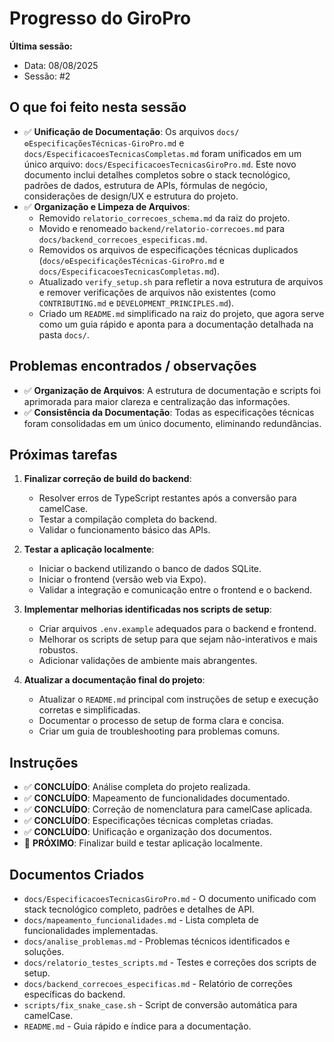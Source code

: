# Progresso do GiroPro

**Última sessão:**
- Data: 08/08/2025
- Sessão: #2

## O que foi feito nesta sessão
- ✅ **Unificação de Documentação**: Os arquivos `docs/⚙️EspecificaçõesTécnicas-GiroPro.md` e `docs/EspecificacoesTecnicasCompletas.md` foram unificados em um único arquivo: `docs/EspecificacoesTecnicasGiroPro.md`. Este novo documento inclui detalhes completos sobre o stack tecnológico, padrões de dados, estrutura de APIs, fórmulas de negócio, considerações de design/UX e estrutura do projeto.
- ✅ **Organização e Limpeza de Arquivos**:
  - Removido `relatorio_correcoes_schema.md` da raiz do projeto.
  - Movido e renomeado `backend/relatorio-correcoes.md` para `docs/backend_correcoes_especificas.md`.
  - Removidos os arquivos de especificações técnicas duplicados (`docs/⚙️EspecificaçõesTécnicas-GiroPro.md` e `docs/EspecificacoesTecnicasCompletas.md`).
  - Atualizado `verify_setup.sh` para refletir a nova estrutura de arquivos e remover verificações de arquivos não existentes (como `CONTRIBUTING.md` e `DEVELOPMENT_PRINCIPLES.md`).
  - Criado um `README.md` simplificado na raiz do projeto, que agora serve como um guia rápido e aponta para a documentação detalhada na pasta `docs/`.

## Problemas encontrados / observações
- ✅ **Organização de Arquivos**: A estrutura de documentação e scripts foi aprimorada para maior clareza e centralização das informações.
- ✅ **Consistência da Documentação**: Todas as especificações técnicas foram consolidadas em um único documento, eliminando redundâncias.

## Próximas tarefas
1. **Finalizar correção de build do backend**:
   - Resolver erros de TypeScript restantes após a conversão para camelCase.
   - Testar a compilação completa do backend.
   - Validar o funcionamento básico das APIs.

2. **Testar a aplicação localmente**:
   - Iniciar o backend utilizando o banco de dados SQLite.
   - Iniciar o frontend (versão web via Expo).
   - Validar a integração e comunicação entre o frontend e o backend.

3. **Implementar melhorias identificadas nos scripts de setup**:
   - Criar arquivos `.env.example` adequados para o backend e frontend.
   - Melhorar os scripts de setup para que sejam não-interativos e mais robustos.
   - Adicionar validações de ambiente mais abrangentes.

4. **Atualizar a documentação final do projeto**:
   - Atualizar o `README.md` principal com instruções de setup e execução corretas e simplificadas.
   - Documentar o processo de setup de forma clara e concisa.
   - Criar um guia de troubleshooting para problemas comuns.

## Instruções
- ✅ **CONCLUÍDO**: Análise completa do projeto realizada.
- ✅ **CONCLUÍDO**: Mapeamento de funcionalidades documentado.
- ✅ **CONCLUÍDO**: Correção de nomenclatura para camelCase aplicada.
- ✅ **CONCLUÍDO**: Especificações técnicas completas criadas.
- ✅ **CONCLUÍDO**: Unificação e organização dos documentos.
- 🔄 **PRÓXIMO**: Finalizar build e testar aplicação localmente.

## Documentos Criados
- `docs/EspecificacoesTecnicasGiroPro.md` - O documento unificado com stack tecnológico completo, padrões e detalhes de API.
- `docs/mapeamento_funcionalidades.md` - Lista completa de funcionalidades implementadas.
- `docs/analise_problemas.md` - Problemas técnicos identificados e soluções.
- `docs/relatorio_testes_scripts.md` - Testes e correções dos scripts de setup.
- `docs/backend_correcoes_especificas.md` - Relatório de correções específicas do backend.
- `scripts/fix_snake_case.sh` - Script de conversão automática para camelCase.
- `README.md` - Guia rápido e índice para a documentação.

